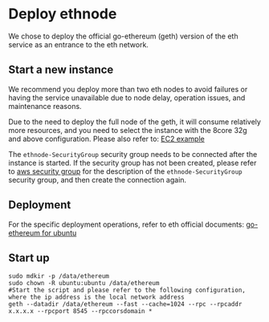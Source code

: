 # Deploy ethnode
We chose to deploy the official go-ethereum (geth) version of the eth service as an entrance to the eth network.

## Start a new instance
We recommend you deploy more than two eth nodes to avoid failures or having the service unavailable due to node delay, operation issues, and maintenance reasons.

Due to the need to deploy the full node of the geth, it will consume relatively more resources, and you need to select the instance with the 8core 32g and above configuration. Please also refer to: [EC2 example](new_ec2.md)

The `ethnode-SecurityGroup` security group needs to be connected after the instance is started. If the security group has not been created, please refer to [aws security group](security_group.md) for the description of the `ethnode-SecurityGroup` security group, and then create the connection again.

## Deployment
For the specific deployment operations, refer to eth official documents: [go-ethereum for ubuntu](https://github.com/ethereum/go-ethereum/wiki/Installation-Instructions-for-Ubuntu)

## Start up
```
sudo mdkir -p /data/ethereum
sudo chown -R ubuntu:ubuntu /data/ethereum
#Start the script and please refer to the following configuration, where the ip address is the local network address
geth --datadir /data/ethereum --fast --cache=1024 --rpc --rpcaddr x.x.x.x --rpcport 8545 --rpccorsdomain *
```